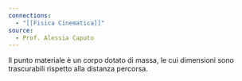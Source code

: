 ```yaml
---
connections:
  - "[[Fisica Cinematica]]"
source:
  - Prof. Alessia Caputo
---
```

Il punto materiale è un corpo dotato di massa, le cui dimensioni sono trascurabili rispetto alla distanza  percorsa.